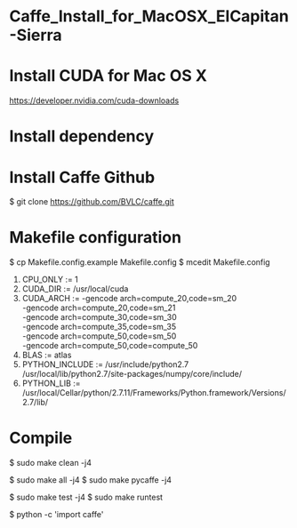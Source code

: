 # Caffe_Install_for_MacOSX_ElCapitan-Sierra

# Install CUDA for Mac OS X

https://developer.nvidia.com/cuda-downloads

# Install dependency



# Install Caffe Github

$ git clone https://github.com/BVLC/caffe.git

# Makefile configuration

$ cp Makefile.config.example Makefile.config
$ mcedit Makefile.config

1. CPU_ONLY := 1
2. CUDA_DIR := /usr/local/cuda
3. CUDA_ARCH := -gencode arch=compute_20,code=sm_20 \
                -gencode arch=compute_20,code=sm_21 \
                -gencode arch=compute_30,code=sm_30 \
                -gencode arch=compute_35,code=sm_35 \
                -gencode arch=compute_50,code=sm_50 \
                -gencode arch=compute_50,code=compute_50
4. BLAS := atlas
5. PYTHON_INCLUDE := /usr/include/python2.7 \
                /usr/local/lib/python2.7/site-packages/numpy/core/include/
6. PYTHON_LIB := /usr/local/Cellar/python/2.7.11/Frameworks/Python.framework/Versions/2.7/lib/

# Compile

$ sudo make clean -j4

$ sudo make all -j4
$ sudo make pycaffe -j4

$ sudo make test -j4
$ sudo make runtest

$ python -c 'import caffe' 




